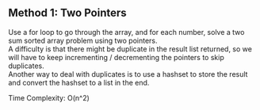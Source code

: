 ## Method 1: Two Pointers
Use a for loop to go through the array, and for each number, solve a two sum sorted array problem using two pointers. </br>
A difficulty is that there might be duplicate in the result list returned, so we will have to keep incrementing / decrementing the pointers to skip duplicates. </br>
Another way to deal with duplicates is to use a hashset to store the result and convert the hashset to a list in the end. </br>

Time Complexity: O(n^2)
